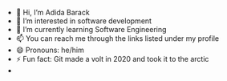 - 👋 Hi, I’m Adida Barack
- 👀 I’m interested in software development
- 🌱 I’m currently learning Software Engineering
- 📫 You can reach me through the links listed under my profile
- 😄 Pronouns: he/him
- ⚡ Fun fact: Git made a volt in 2020 and took it to the arctic
- 

<!---
lapilly254/lapilly254 is a ✨ special ✨ repository because its `README.md` (this file) appears on your GitHub profile.
You can click the Preview link to take a look at your changes.
--->
